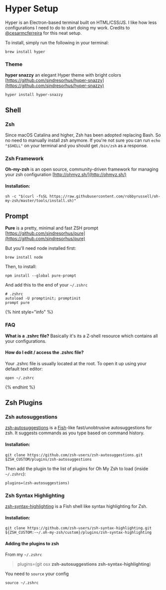 # Hyper Setup

Hyper is an Electron-based terminal built on HTML/CSS/JS. I like how less configurations I need to do to start doing my work. Credits to [@cesarmcferreira](https://twitter.com/cesarmcferreira) for this neat setup.

To install, simply run the following in your terminal:

```text
brew install hyper
```

### Theme

**hyper snazzy** an elegant Hyper theme with bright colors [https://github.com/sindresorhus/hyper-snazzy](https://github.com/sindresorhus/hyper-snazzy)

```text
hyper install hyper-snazzy
```

## Shell

### **Zsh**

Since macOS Catalina and higher, Zsh has been adopted replacing Bash. So no need to manually install zsh anymore. If you're not sure you can run `echo "$SHELL"` on your terminal and you should get `/bin/zsh` as a response.

### **Zsh Framework**

**Oh-my-zsh** is an open source, community-driven framework for managing your zsh configuration [http://ohmyz.sh/](http://ohmyz.sh/)

#### Installation:

```text
sh -c "$(curl -fsSL https://raw.githubusercontent.com/robbyrussell/oh-my-zsh/master/tools/install.sh)"
```

## Prompt

**Pure** is a pretty, minimal and fast ZSH prompt [https://github.com/sindresorhus/pure](https://github.com/sindresorhus/pure)

But you'll need node installed first:

```text
brew install node
```

Then, to install:

```text
npm install --global pure-prompt
```

And add this to the end of your `~/.zshrc`

```text
# .zshrc
autoload -U promptinit; promptinit
prompt pure
```

{% hint style="info" %}
### **FAQ**

**What is a .zshrc file?** Basically it's its a Z-shell resource which contains all your configurations.

#### How do I edit / access the .zshrc file?

Your .zshrc file is usually located at the root. To open it up using your default text editor:

```text
open ~/.zshrc
```
{% endhint %}

## Zsh Plugins

### Zsh autosuggestions

[zsh-autosuggestions](https://github.com/zsh-users/zsh-autosuggestions) is a [Fish](http://fishshell.com/)-like fast/unobtrusive autosuggestions for zsh. It suggests commands as you type based on command history.

#### **Installation**:

```text
git clone https://github.com/zsh-users/zsh-autosuggestions.git $ZSH_CUSTOM/plugins/zsh-autosuggestions
```

Then add the plugin to the list of plugins for Oh My Zsh to load \(inside `~/.zshrc`\):

```text
plugins=(zsh-autosuggestions)
```

### 

### Zsh Syntax Highlighting

[zsh-syntax-highlighting](https://github.com/zsh-users/zsh-syntax-highlighting) is a Fish shell like syntax highlighting for Zsh.

#### Installation:

```text
git clone https://github.com/zsh-users/zsh-syntax-highlighting.git ${ZSH_CUSTOM:-~/.oh-my-zsh/custom}/plugins/zsh-syntax-highlighting
```



#### Adding the plugins to zsh

From my `~/.zshrc`

> plugins=\(git osx **zsh-autosuggestions** **zsh-syntax-highlighting**\)

You need to `source` your config

```text
source ~/.zshrc
```



